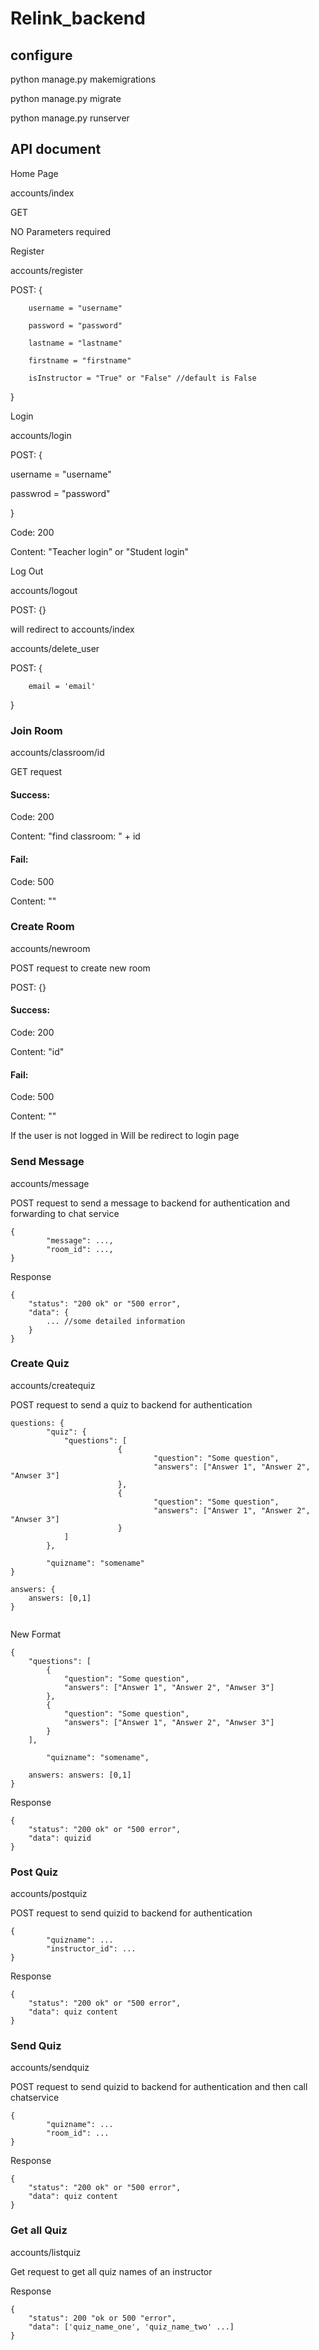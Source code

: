 # Relink_backend

## configure

python manage.py makemigrations

python manage.py migrate

python manage.py runserver

## API document

Home Page

accounts/index

GET

NO Parameters required



Register

accounts/register

POST: {

        username = "username"
        
        password = "password"
        
        lastname = "lastname"
        
        firstname = "firstname"
        
        isInstructor = "True" or "False" //default is False
        
}


Login

accounts/login

POST: {

   username = "username"
   
   passwrod = "password"
   
}

Code: 200

Content: "Teacher login" or "Student login"


Log Out

accounts/logout

POST: {}

will redirect to accounts/index



accounts/delete_user

POST: {

        email = 'email'

}



### Join Room

accounts/classroom/id

GET request

#### Success:

Code:  200

Content: "find classroom: " + id

#### Fail:

Code: 500

Content: ""



### Create Room

accounts/newroom

POST request to create new room

POST: {}

#### Success:

Code:  200

Content: "id"

#### Fail:

Code: 500

Content: ""

If the user is not logged in
Will be redirect to login page


### Send Message

accounts/message

POST request to send a message to backend for authentication and forwarding to chat service

```
{
        "message": ...,
        "room_id": ...,
}

```
Response
```
{
    "status": "200 ok" or "500 error",
    "data": {
        ... //some detailed information
    }
}
```

### Create Quiz

accounts/createquiz

POST request to send a quiz to backend for authentication

```
questions: {
        "quiz": {
	        "questions": [
                        {
                                "question": "Some question",
                                "answers": ["Answer 1", "Answer 2", "Anwser 3"]
                        },
                        {
                                "question": "Some question",
                                "answers": ["Answer 1", "Answer 2", "Anwser 3"]
                        }
	        ]
        },

        "quizname": "somename"
}

answers: {
	answers: [0,1]
}


```
New Format
```
{
	"questions": [
		{
			"question": "Some question",
			"answers": ["Answer 1", "Answer 2", "Anwser 3"]
		},
		{
			"question": "Some question",
			"answers": ["Answer 1", "Answer 2", "Anwser 3"]
		}
	],

        "quizname": "somename",

	answers: answers: [0,1]
}

```

Response
```
{
    "status": "200 ok" or "500 error",
    "data": quizid
}
```

### Post Quiz

accounts/postquiz

POST request to send quizid to backend for authentication

```
{
        "quizname": ...
        "instructor_id": ...
}
```

Response
```
{
    "status": "200 ok" or "500 error",
    "data": quiz content
}
```


### Send Quiz

accounts/sendquiz

POST request to send quizid to backend for authentication and then call chatservice

```
{
        "quizname": ...
        "room_id": ...
}
```

Response
```
{
    "status": "200 ok" or "500 error",
    "data": quiz content
}
```


### Get all Quiz

accounts/listquiz

Get request to get all quiz names of an instructor

Response
```
{
	"status": 200 "ok or 500 "error",
	"data": ['quiz_name_one', 'quiz_name_two' ...]
}
```
